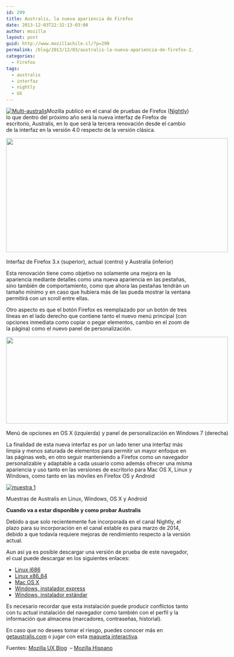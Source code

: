 ```yaml
---
id: 299
title: Australis, la nueva apariencia de Firefox
date: 2013-12-03T22:32:13-03:00
author: mozilla
layout: post
guid: http://www.mozillachile.cl/?p=299
permalink: /blog/2013/12/03/australis-la-nueva-apariencia-de-firefox-2/
categories:
  - Firefox
tags:
  - australis
  - interfaz
  - nightly
  - UX
---
```

[<img class="aligncenter size-large wp-image-300" alt="Multi-australis" src="/images/2013/11/Multi-australis-600x381.jpg" width="600" height="381" srcset="/images/2013/11/Multi-australis-600x381.jpg 600w, /images/2013/11/Multi-australis-252x160.jpg 252w, /images/2013/11/Multi-australis.jpg 1650w" sizes="(max-width: 600px) 100vw, 600px" />](/images/2013/11/Multi-australis.jpg)Mozilla publicó en el canal de pruebas de Firefox ([Nightly](http://nightly.mozilla.org)) lo que dentro del próximo año será la nueva interfaz de Firefox de escritorio, Australis, en lo que será la tercera renovación desde el cambio de la interfaz en la versión 4.0 respecto de la versión clásica.

<!--more-->

<div id="attachment_301" style="width: 610px" class="wp-caption aligncenter">
  <a href="/images/2013/11/Captura-1.png"><img aria-describedby="caption-attachment-301" class=" wp-image-301" alt="" src="/images/2013/11/Captura-1-600x309.png" width="600" height="309" srcset="/images/2013/11/Captura-1-600x309.png 600w, /images/2013/11/Captura-1-252x130.png 252w, /images/2013/11/Captura-1.png 705w" sizes="(max-width: 600px) 100vw, 600px" /></a>
  
  <p id="caption-attachment-301" class="wp-caption-text">
    Interfaz de Firefox 3.x (superior), actual (centro) y Australia (inferior)
  </p>
</div>

Esta renovación tiene como objetivo no solamente una mejora en la apariencia mediante detalles como una nueva apariencia en las pestañas, sino también de comportamiento, como que ahora las pestañas tendrán un tamaño mínimo y en caso que hubiera más de las pueda mostrar la ventana permitirá con un scroll entre ellas.

Otro aspecto es que el botón Firefox es reemplazado por un botón de tres líneas en el lado derecho que contiene tanto el nuevo menú principal (con opciones inmediata como copiar o pegar elementos, cambio en el zoom de la página) como el nuevo panel de personalización.

<div id="attachment_302" style="width: 610px" class="wp-caption aligncenter">
  <a href="/images/2013/11/muestra-2.png"><img aria-describedby="caption-attachment-302" class=" wp-image-302" alt="" src="/images/2013/11/muestra-2-600x235.png" width="600" height="235" srcset="/images/2013/11/muestra-2-600x235.png 600w, /images/2013/11/muestra-2-252x99.png 252w, /images/2013/11/muestra-2.png 1420w" sizes="(max-width: 600px) 100vw, 600px" /></a>
  
  <p id="caption-attachment-302" class="wp-caption-text">
    Menú de opciones en OS X (izquierda) y panel de personalización en Windows 7 (derecha)
  </p>
</div>

La finalidad de esta nueva interfaz es por un lado tener una interfaz más limpia y menos saturada de elementos para permitir un mayor enfoque en las páginas web, en otro seguir manteniendo a Firefox como un navegador personalizable y adaptable a cada usuario como además ofrecer una misma apariencia y uso tanto en las versiones de escritorio para Mac OS X, Linux y Windows, como tanto en las móviles en Firefox OS y Android

<div id="attachment_305" style="width: 610px" class="wp-caption aligncenter">
  <a href="/images/2013/11/muestra-1.png"><img aria-describedby="caption-attachment-305" class=" wp-image-305" alt="muestra 1" src="/images/2013/11/muestra-1-600x1000.png" width="600" height="1000" srcset="/images/2013/11/muestra-1-600x1000.png 600w, /images/2013/11/muestra-1-252x420.png 252w, /images/2013/11/muestra-1.png 1134w" sizes="(max-width: 600px) 100vw, 600px" /></a>
  
  <p id="caption-attachment-305" class="wp-caption-text">
    Muestras de Australis en Linux, Windows, OS X y Android
  </p>
</div>

**Cuando va a estar disponible y como probar Australis**

Debido a que solo recientemente fue incorporada en el canal Nightly, el plazo para su incorporación en el canal estable es para marzo de 2014, debido a que todavía requiere mejoras de rendimiento respecto a la versión actual.

Aun así ya es posible descargar una versión de prueba de este navegador, el cual puede descargar en los siguientes enlaces:

  * <a href="http://ftp.mozilla.org/pub/mozilla.org/firefox/nightly/latest-mozilla-central-l10n/firefox-28.0a1.es-CL.linux-i686.tar.bz2" target="_blank">Linux i686</a>
  * <a href="http://ftp.mozilla.org/pub/mozilla.org/firefox/nightly/latest-mozilla-central-l10n/firefox-28.0a1.es-CL.linux-x86_64.tar.bz2" target="_blank">Linux x86_64</a>
  * <a href="http://ftp.mozilla.org/pub/mozilla.org/firefox/nightly/latest-mozilla-central-l10n/firefox-28.0a1.es-CL.mac.dmg" target="_blank">Mac OS X</a>
  * <a href="http://ftp.mozilla.org/pub/mozilla.org/firefox/nightly/latest-mozilla-central-l10n/firefox-28.0a1.es-CL.win32.installer-stub.exe" target="_blank">Windows, instalador express</a>
  * <a href="http://ftp.mozilla.org/pub/mozilla.org/firefox/nightly/latest-mozilla-central-l10n/firefox-28.0a1.es-CL.win32.installer.exe" target="_blank">Windows, instalador estándar</a>

Es necesario recordar que esta instalación puede producir conflictos tanto con tu actual instalación del navegador como también con el perfil y la información que almacena (marcadores, contraseñas, historial).

En caso que no desees tomar el riesgo, puedes conocer más en [getaustralis.com](http://getaustralis.com) o jugar con esta [maqueta interactiva](http://people.mozilla.org/~shorlander/mockups-interactive/australis-interactive-mockups/windows8.html).

Fuentes: <a title="Australis is landing in Firefox Nightly" href="https://blog.mozilla.org/ux/2013/11/australis-is-landing-in-firefox-nightly/" target="_blank">Mozilla UX Blog</a>  &#8211; <a title=" Australis ya llega a tu Firefox" href="http://www.mozilla-hispano.org/australis-ya-llega-a-tu-firefox/" target="_blank">Mozilla Hispano</a>